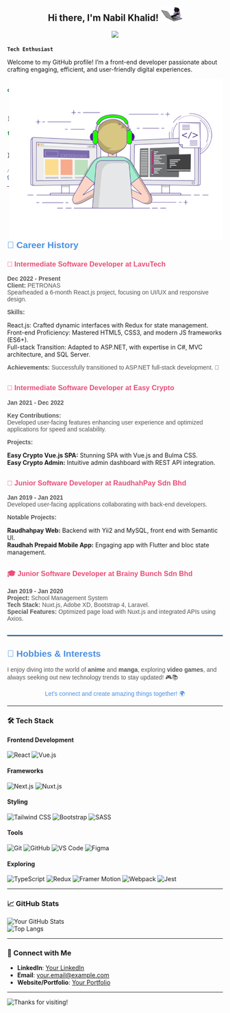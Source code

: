 <h2 align="center">
    Hi there, I'm Nabil Khalid!
    <img alt="dev_cat" src="https://raw.githubusercontent.com/dev-akshat/archive/main/images/gifs/others/dev_cat.gif" width="50"> 
</h2>

<p align="center">
    <a href="https://github.com/DenverCoder1/readme-typing-svg">
        <img src="https://readme-typing-svg.herokuapp.com?font=Time+New+Roman&color=cyan&size=25&center=true&vCenter=true&width=600&height=100&lines=Hi,I'm+Nabil;Thanks+For+Visiting+My+Page;I+am+a+Self-taught+Frontend+Developer,;">
    </a>
</p>

**`Tech Enthusiast`**

Welcome to my GitHub profile! I’m a front-end developer passionate about crafting engaging, efficient, and user-friendly
digital experiences.

<img align="right" alt="GIF" src="https://raw.githubusercontent.com/devSouvik/devSouvik/master/gif3.gif" width="500"/>

```javascript

const quotes = [
    "💻 Code is like humor. When you have to explain it, it’s bad.",
    "🚀 First, solve the problem. Then, write the code.",
    "🧑‍💻 There are only two kinds of languages: the ones people complain about and the ones nobody uses."
];

function getRandomQuote() {
    const randomIndex = Math.floor(Math.random() * quotes.length);
    console.log(`💡 Inspiration: ${quotes[randomIndex]}`);
}

// Call the function
getRandomQuote();


```

---

<h2 style="color: #4A90E2; font-family: 'Arial';">📂 Career History</h2>

<div style="margin-bottom: 30px;">
  <h3 style="color: #E94E77; font-family: 'Arial';">🚀 Intermediate Software Developer at LavuTech</h3>
  <p style="font-family: 'Arial'; color: #555;">
    <strong>Dec 2022 - Present</strong><br>
    <strong>Client:</strong> PETRONAS<br>
    Spearheaded a 6-month React.js project, focusing on UI/UX and responsive design.
  </p>
  <p style="font-family: 'Arial'; color: #555;">
    <strong>Skills:</strong><br>
    <ul style="list-style-type: none; padding: 0;">
      <li>React.js: Crafted dynamic interfaces with Redux for state management.</li>
      <li>Front-end Proficiency: Mastered HTML5, CSS3, and modern JS frameworks (ES6+).</li>
      <li>Full-stack Transition: Adapted to ASP.NET, with expertise in C#, MVC architecture, and SQL Server.</li>
    </ul>
  </p>
  <p style="font-family: 'Arial'; color: #555;">
    <strong>Achievements:</strong> Successfully transitioned to ASP.NET full-stack development. 🎉
  </p>
</div>

<div style="margin-bottom: 30px;">
  <h3 style="color: #E94E77; font-family: 'Arial';">🌟 Intermediate Software Developer at Easy Crypto</h3>
  <p style="font-family: 'Arial'; color: #555;">
    <strong>Jan 2021 - Dec 2022</strong>
  </p>
  <p style="font-family: 'Arial'; color: #555;">
    <strong>Key Contributions:</strong><br>
    Developed user-facing features enhancing user experience and optimized applications for speed and scalability.
  </p>
  <p style="font-family: 'Arial'; color: #555;">
    <strong>Projects:</strong><br>
    <ul style="list-style-type: none; padding: 0;">
      <li><strong>Easy Crypto Vue.js SPA:</strong> Stunning SPA with Vue.js and Bulma CSS.</li>
      <li><strong>Easy Crypto Admin:</strong> Intuitive admin dashboard with REST API integration.</li>
    </ul>
  </p>
</div>

<div style="margin-bottom: 30px;">
  <h3 style="color: #E94E77; font-family: 'Arial';">🌈 Junior Software Developer at RaudhahPay Sdn Bhd</h3>
  <p style="font-family: 'Arial'; color: #555;">
    <strong>Jan 2019 - Jan 2021</strong><br>
    Developed user-facing applications collaborating with back-end developers.
  </p>
  <p style="font-family: 'Arial'; color: #555;">
    <strong>Notable Projects:</strong><br>
    <ul style="list-style-type: none; padding: 0;">
      <li><strong>Raudhahpay Web:</strong> Backend with Yii2 and MySQL, front end with Semantic UI.</li>
      <li><strong>Raudhah Prepaid Mobile App:</strong> Engaging app with Flutter and bloc state management.</li>
    </ul>
  </p>
</div>

<div style="margin-bottom: 30px;">
  <h3 style="color: #E94E77; font-family: 'Arial';">🎓 Junior Software Developer at Brainy Bunch Sdn Bhd</h3>
  <p style="font-family: 'Arial'; color: #555;">
    <strong>Jan 2019 - Jan 2020</strong><br>
    <strong>Project:</strong> School Management System<br>
    <strong>Tech Stack:</strong> Nuxt.js, Adobe XD, Bootstrap 4, Laravel.<br>
    <strong>Special Features:</strong> Optimized page load with Nuxt.js and integrated APIs using Axios.
  </p>
</div>

<hr style="border: none; border-top: 2px solid #4A90E2;"/>

<h2 style="color: #4A90E2; font-family: 'Arial';">🌟 Hobbies & Interests</h2>
<p style="font-family: 'Arial'; color: #555;">
  I enjoy diving into the world of <strong>anime</strong> and <strong>manga</strong>, exploring <strong>video games</strong>, and always seeking out new technology trends to stay updated! 🎮📚
</p>

<p align="center" style="font-family: 'Arial'; color: #4A90E2;">
  Let's connect and create amazing things together! 🌍
</p>


---

### 🛠️ Tech Stack

#### Frontend Development

![React](https://img.shields.io/badge/-React-61DAFB?style=flat&logo=react&logoColor=white)
![Vue.js](https://img.shields.io/badge/-Vue.js-4FC08D?style=flat&logo=vue.js&logoColor=white)

#### Frameworks

![Next.js](https://img.shields.io/badge/-Next.js-000000?style=flat&logo=next.js&logoColor=white)
![Nuxt.js](https://img.shields.io/badge/-Nuxt.js-000000?style=flat&logo=nuxt.js&logoColor=white)

#### Styling

![Tailwind CSS](https://img.shields.io/badge/-TailwindCSS-06B6D4?style=flat&logo=tailwindcss&logoColor=white)
![Bootstrap](https://img.shields.io/badge/-Bootstrap-7952B3?style=flat&logo=bootstrap&logoColor=white)
![SASS](https://img.shields.io/badge/-SASS-CC6699?style=flat&logo=sass&logoColor=white)

#### Tools

![Git](https://img.shields.io/badge/-Git-F05032?style=flat&logo=git&logoColor=white)
![GitHub](https://img.shields.io/badge/-GitHub-181717?style=flat&logo=github&logoColor=white)
![VS Code](https://img.shields.io/badge/-VS%20Code-007ACC?style=flat&logo=visual-studio-code&logoColor=white)
![Figma](https://img.shields.io/badge/-Figma-F24E1E?style=flat&logo=figma&logoColor=white)

#### Exploring

![TypeScript](https://img.shields.io/badge/-TypeScript-007ACC?style=flat&logo=typescript&logoColor=white)
![Redux](https://img.shields.io/badge/-Redux-764ABC?style=flat&logo=redux&logoColor=white)
![Framer Motion](https://img.shields.io/badge/-Framer%20Motion-0055FF?style=flat&logo=framer&logoColor=white)
![Webpack](https://img.shields.io/badge/-Webpack-8DD6F9?style=flat&logo=webpack&logoColor=white)
![Jest](https://img.shields.io/badge/-Jest-C21325?style=flat&logo=jest&logoColor=white)

---

### 📈 GitHub Stats

![Your GitHub Stats](https://github-readme-stats.vercel.app/api?username=nabs32595&show_icons=true&theme=radical)  
![Top Langs](https://github-readme-stats.vercel.app/api/top-langs/?username=nabs3259&layout=compact&theme=radical)

---

### 💼 Connect with Me

- **LinkedIn**: [Your LinkedIn](#)
- **Email**: your.email@example.com
- **Website/Portfolio**: [Your Portfolio](#)

---

![Thanks for visiting!](https://media.giphy.com/media/jpVnC65DmYeyRL4LHS/giphy.gif)
